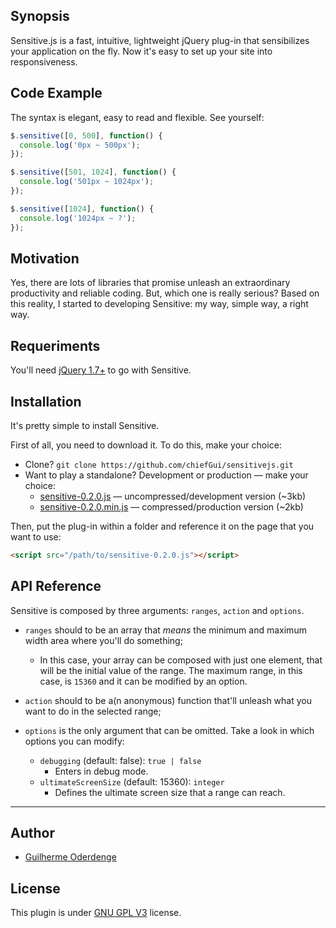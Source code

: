 ## Synopsis

Sensitive.js is a fast, intuitive, lightweight jQuery plug-in that sensibilizes your application on the fly. Now it's easy to set up your site into responsiveness.

## Code Example

The syntax is elegant, easy to read and flexible. See yourself:

```javascript
$.sensitive([0, 500], function() {
  console.log('0px ~ 500px');
});

$.sensitive([501, 1024], function() {
  console.log('501px ~ 1024px');
});

$.sensitive([1024], function() {
  console.log('1024px ~ ?');
});
```

## Motivation

Yes, there are lots of libraries that promise unleash an extraordinary productivity and reliable coding. But, which one is really serious? Based on this reality, I started to developing Sensitive: my way, simple way, a right way.

## Requeriments

You'll need [jQuery 1.7+](http://jquery.com/download/) to go with Sensitive.

## Installation

It's pretty simple to install Sensitive.

First of all, you need to download it. To do this, make your choice:
* Clone? `git clone https://github.com/chiefGui/sensitivejs.git`
* Want to play a standalone? Development or production — make your choice: 
    * [sensitive-0.2.0.js](https://github.com/chiefGui/sensitivejs/blob/master/dist/sensitive-0.2.0.js) — uncompressed/development version (~3kb)
    * [sensitive-0.2.0.min.js](https://github.com/chiefGui/sensitivejs/blob/master/dist/sensitive-0.2.0.min.js) — compressed/production version (~2kb)

Then, put the plug-in within a folder and reference it on the page that you want to use:

```html
<script src="/path/to/sensitive-0.2.0.js"></script>
```

## API Reference

Sensitive is composed by three arguments: `ranges`, `action` and `options`.

* `ranges` should to be an array that *means* the minimum and maximum width area where you'll do something;
  * In this case, your array can be composed with just one element, that will be the initial value of the range. The maximum range, in this case, is `15360` and it can be modified by an option.

* `action` should to be a(n anonymous) function that'll unleash what you want to do in the selected range;

* `options` is the only argument that can be omitted. Take a look in which options you can modify:
  * `debugging` (default: false): `true | false`
    * Enters in debug mode.
  * `ultimateScreenSize` (default: 15360): `integer`
    * Defines the ultimate screen size that a range can reach.

***

## Author

* [Guilherme Oderdenge](mailto:guilhermeoderdenge@gmail.com)

## License

This plugin is under [GNU GPL V3](https://github.com/chiefGui/sensitivejs/blob/master/LICENSE) license.
